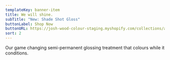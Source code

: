 ```yaml
---
templateKey: banner-item
title: We will shine.
subTitle: "New: Shade Shot Gloss"
buttonLabel: Shop Now
buttonURL: https://josh-wood-colour-staging.myshopify.com/collections/all
sort: 2
---
```

Our game changing semi-permanent glossing treatment that colours while it conditions.